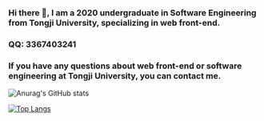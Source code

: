 ### Hi there 👋, I am a 2020 undergraduate in Software Engineering from Tongji University, specializing in web front-end.
### QQ: 3367403241
### If you have any questions about web front-end or software engineering at Tongji University, you can contact me.
![Anurag's GitHub stats](https://github-readme-stats.vercel.app/api?username=wu-hao-ze&PAT_1&show_icons=true&theme=radical)
<!-- [![Readme Card](https://github-readme-stats.vercel.app/api/pin/?username=wu-hao-ze&repo=All-assignments-and-projects-for-software-engineering-courses-at-Tongji-University)](https://github.com/anuraghazra/github-readme-stats) -->
[![Top Langs](https://github-readme-stats.vercel.app/api/top-langs/?username=wu-hao-ze&PAT_1&layout=donut&exclude_repo=All-assignments-and-projects-for-software-engineering-courses-at-Tongji-University,Tower-Defense-Project-Unity5.5,Shen-Jian-high-level-programming-language-Programming)](https://github.com/anuraghazra/github-readme-stats)
<!--
**wu-hao-ze/wu-hao-ze** is a ✨ _special_ ✨ repository because its `README.md` (this file) appears on your GitHub profile.

Here are some ideas to get you started:

- 🔭 I’m currently working on ...
- 🌱 I’m currently learning ...
- 👯 I’m looking to collaborate on ...
- 🤔 I’m looking for help with ...
- 💬 Ask me about ...
- 📫 How to reach me: ...
- 😄 Pronouns: ...
- ⚡ Fun fact: ...
-->
